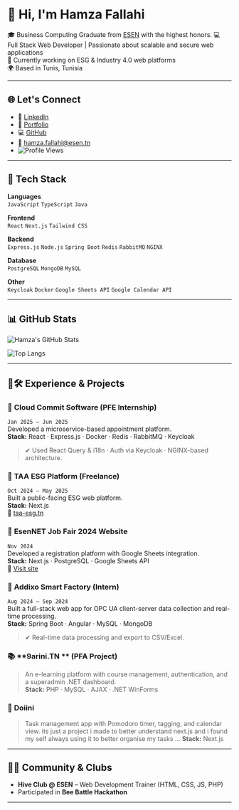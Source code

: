 # 👋 Hi, I'm Hamza Fallahi

🎓 Business Computing Graduate from [ESEN](https://esen.rnu.tn/) with the highest honors.
💻 Full Stack Web Developer | Passionate about scalable and secure web applications  
🚀 Currently working on ESG & Industry 4.0 web platforms  
🌍 Based in Tunis, Tunisia

---

## 🌐 Let's Connect

- 🔗 [LinkedIn](https://www.linkedin.com/in/hamza-fallahi-b3b5b0246/)
- 💼 [Portfolio](https://hamzafallahi.vercel.app/)
- 💻 [GitHub](https://github.com/hamzafallahi)
- 📧 hamza.fallahi@esen.tn
- ![Profile Views](https://komarev.com/ghpvc/?username=hamzafallahi&label=Profile%20views&color=ff69b4&style=flat)


---

## 🔧 Tech Stack

**Languages**  
`JavaScript` `TypeScript` `Java` 

**Frontend**  
`React` `Next.js` `Tailwind CSS`

**Backend**  
 `Express.js` `Node.js` `Spring Boot` `Redis` `RabbitMQ` `NGINX`  

**Database**  
`PostgreSQL` `MongoDB` `MySQL` 

**Other**  
`Keycloak` `Docker` `Google Sheets API` `Google Calendar API`

---

## 📊 GitHub Stats
![Hamza's GitHub Stats](https://github-readme-stats.vercel.app/api?username=hamzafallahi&show_icons=true&count_private=true&hide_rank=false&theme=radical)

![Top Langs](https://github-readme-stats.vercel.app/api/top-langs/?username=hamzafallahi&layout=compact&theme=radical)

---

## 💼🛠 Experience & Projects

### 🔹 **Cloud Commit Software** (PFE Internship)
`Jan 2025 – Jun 2025`  
Developed a microservice-based appointment platform.  
**Stack:** React · Express.js · Docker · Redis · RabbitMQ · Keycloak  
> ✔ Used React Query & i18n · Auth via Keycloak · NGINX-based architecture.

### 🔹 **TAA ESG Platform** (Freelance)
`Oct 2024 – May 2025`  
Built a public-facing ESG web platform.  
**Stack:** Next.js  
🔗 [taa-esg.tn](https://www.taa-esg.tn)

### 🔹 **EsenNET Job Fair 2024 Website**
`Nov 2024`  
Developed a registration platform with Google Sheets integration.  
**Stack:** Next.js · PostgreSQL · Google Sheets API  
🔗 [Visit site](https://esenet-jobfair2024.vercel.app)

### 🔹 **Addixo Smart Factory** (Intern)
`Aug 2024 – Sep 2024`  
Built a full-stack web app for OPC UA client-server data collection and real-time processing.  
**Stack:** Spring Boot · Angular · MySQL · MongoDB  
> ✔ Real-time data processing and export to CSV/Excel.

### 📚 **9arini.TN ** (PFA Project)
> An e-learning platform with course management, authentication, and a superadmin .NET dashboard.  
**Stack:** PHP · MySQL · AJAX · .NET WinForms

### 🧠 **Doiini** 
> Task management app with Pomodoro timer, tagging, and calendar view.
> its just a project i made to better understand next.js and i found my self always using it to better organise my tasks ... 
**Stack:** Next.js

---

## 👨‍🏫 Community & Clubs

- **Hive Club @ ESEN** – Web Development Trainer (HTML, CSS, JS, PHP)  
- Participated in **Bee Battle Hackathon**

---






